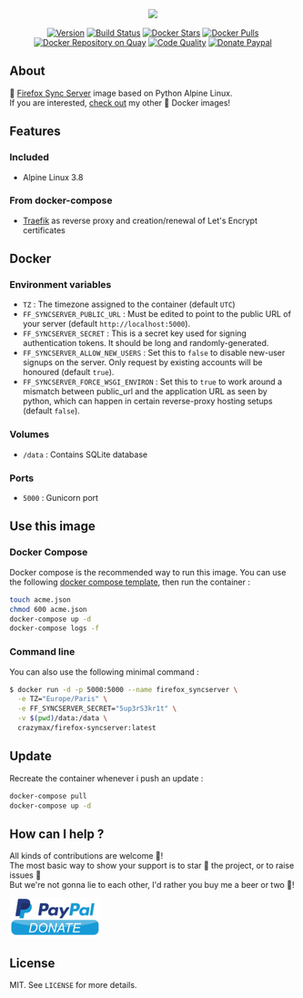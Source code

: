 <p align="center"><a href="https://github.com/crazy-max/docker-firefox-syncserver" target="_blank"><img height="128"src="https://raw.githubusercontent.com/crazy-max/docker-firefox-syncserver/master/.res/docker-firefox-syncserver.jpg"></a></p>

<p align="center">
  <a href="https://microbadger.com/images/crazymax/firefox-syncserver"><img src="https://images.microbadger.com/badges/version/crazymax/firefox-syncserver.svg?style=flat-square" alt="Version"></a>
  <a href="https://travis-ci.org/crazy-max/docker-firefox-syncserver"><img src="https://img.shields.io/travis/crazy-max/docker-firefox-syncserver/master.svg?style=flat-square" alt="Build Status"></a>
  <a href="https://hub.docker.com/r/crazymax/firefox-syncserver/"><img src="https://img.shields.io/docker/stars/crazymax/firefox-syncserver.svg?style=flat-square" alt="Docker Stars"></a>
  <a href="https://hub.docker.com/r/crazymax/firefox-syncserver/"><img src="https://img.shields.io/docker/pulls/crazymax/firefox-syncserver.svg?style=flat-square" alt="Docker Pulls"></a>
  <a href="https://quay.io/repository/crazymax/firefox-syncserver"><img src="https://quay.io/repository/crazymax/firefox-syncserver/status?style=flat-square" alt="Docker Repository on Quay"></a>
  <a href="https://www.codacy.com/app/crazy-max/docker-firefox-syncserver"><img src="https://img.shields.io/codacy/grade/d6131942609e4d0ba34953e87d26f455.svg?style=flat-square" alt="Code Quality"></a>
  <a href="https://www.paypal.com/cgi-bin/webscr?cmd=_s-xclick&hosted_button_id=YY7W3WDEPHCPQ"><img src="https://img.shields.io/badge/donate-paypal-7057ff.svg?style=flat-square" alt="Donate Paypal"></a>
</p>

## About

🐳 [Firefox Sync Server](http://moz-services-docs.readthedocs.io/en/latest/howtos/run-sync-1.5.html) image based on Python Alpine Linux.<br />
If you are interested, [check out](https://hub.docker.com/r/crazymax/) my other 🐳 Docker images!

## Features

### Included

* Alpine Linux 3.8

### From docker-compose

* [Traefik](https://github.com/containous/traefik-library-image) as reverse proxy and creation/renewal of Let's Encrypt certificates

## Docker

### Environment variables

* `TZ` : The timezone assigned to the container (default `UTC`)
* `FF_SYNCSERVER_PUBLIC_URL` : Must be edited to point to the public URL of your server (default `http://localhost:5000`).
* `FF_SYNCSERVER_SECRET` : This is a secret key used for signing authentication tokens. It should be long and randomly-generated.
* `FF_SYNCSERVER_ALLOW_NEW_USERS` : Set this to `false` to disable new-user signups on the server. Only request by existing accounts will be honoured (default `true`).
* `FF_SYNCSERVER_FORCE_WSGI_ENVIRON` : Set this to `true` to work around a mismatch between public_url and the application URL as seen by python, which can happen in certain reverse-proxy hosting setups (default `false`).

### Volumes

* `/data` : Contains SQLite database

### Ports

* `5000` : Gunicorn port

## Use this image

### Docker Compose

Docker compose is the recommended way to run this image. You can use the following [docker compose template](examples/compose/docker-compose.yml), then run the container :

```bash
touch acme.json
chmod 600 acme.json
docker-compose up -d
docker-compose logs -f
```

### Command line

You can also use the following minimal command :

```bash
$ docker run -d -p 5000:5000 --name firefox_syncserver \
  -e TZ="Europe/Paris" \
  -e FF_SYNCSERVER_SECRET="5up3rS3kr1t" \
  -v $(pwd)/data:/data \
  crazymax/firefox-syncserver:latest
```

## Update

Recreate the container whenever i push an update :

```bash
docker-compose pull
docker-compose up -d
```

## How can I help ?

All kinds of contributions are welcome :raised_hands:!<br />
The most basic way to show your support is to star :star2: the project, or to raise issues :speech_balloon:<br />
But we're not gonna lie to each other, I'd rather you buy me a beer or two :beers:!

[![Paypal](.res/paypal.png)](https://www.paypal.com/cgi-bin/webscr?cmd=_s-xclick&hosted_button_id=YY7W3WDEPHCPQ)

## License

MIT. See `LICENSE` for more details.
